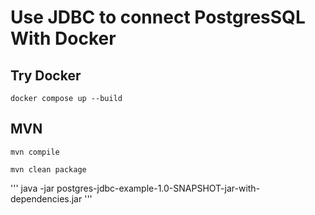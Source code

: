# Use JDBC to connect PostgresSQL With Docker


## Try Docker
```
docker compose up --build
```

## MVN
```
mvn compile
```

```
mvn clean package
```

'''
java -jar postgres-jdbc-example-1.0-SNAPSHOT-jar-with-dependencies.jar
'''